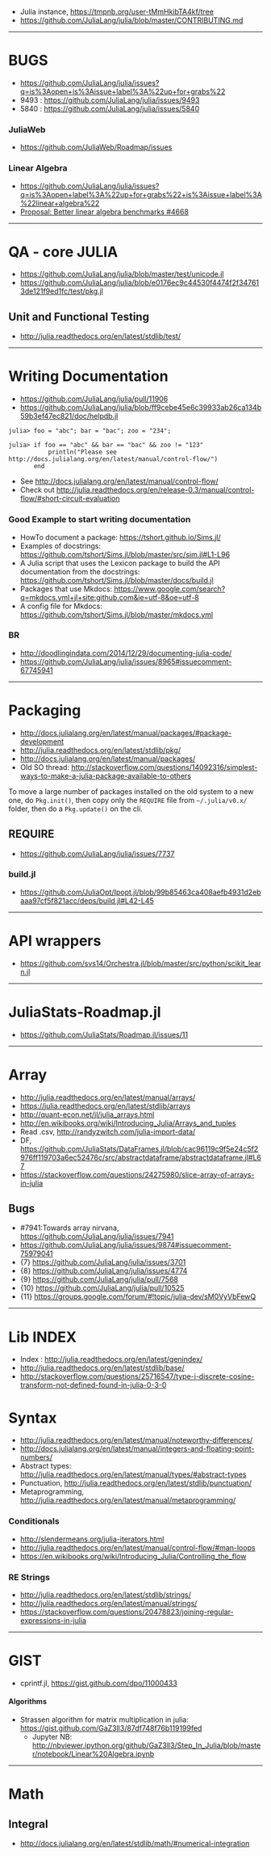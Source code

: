 
+ Julia instance, https://tmpnb.org/user-tMmHkibTA4kf/tree
+ https://github.com/JuliaLang/julia/blob/master/CONTRIBUTING.md

----

# BUGS
+ https://github.com/JuliaLang/julia/issues?q=is%3Aopen+is%3Aissue+label%3A%22up+for+grabs%22
+ 9493 : https://github.com/JuliaLang/julia/issues/9493
+ 5840 : https://github.com/JuliaLang/julia/issues/5840

### JuliaWeb
+ https://github.com/JuliaWeb/Roadmap/issues

### Linear Algebra 
+ https://github.com/JuliaLang/julia/issues?q=is%3Aopen+label%3A%22up+for+grabs%22+is%3Aissue+label%3A%22linear+algebra%22
+ [Proposal: Better linear algebra benchmarks #4668](https://github.com/JuliaLang/julia/issues/4668)

----

# QA - core JULIA
+ https://github.com/JuliaLang/julia/blob/master/test/unicode.jl
+ https://github.com/JuliaLang/julia/blob/e0176ec9c44530f4474f2f347613de121f9ed1fc/test/pkg.jl

## Unit and Functional Testing
+ http://julia.readthedocs.org/en/latest/stdlib/test/

----

# Writing Documentation
+ https://github.com/JuliaLang/julia/pull/11906
+ https://github.com/JuliaLang/julia/blob/ff9cebe45e6c39933ab26ca134b59b3ef47ec821/doc/helpdb.jl

```
julia> foo = "abc"; bar = "bac"; zoo = "234";

julia> if foo == "abc" && bar == "bac" && zoo != "123"
           println("Please see http://docs.julialang.org/en/latest/manual/control-flow/")
       end
```

+ See http://docs.julialang.org/en/latest/manual/control-flow/
+ Check out http://julia.readthedocs.org/en/release-0.3/manual/control-flow/#short-circuit-evaluation

### Good Example to start writing documentation
+ HowTo document a package: https://tshort.github.io/Sims.jl/
+ Examples of docstrings: https://github.com/tshort/Sims.jl/blob/master/src/sim.jl#L1-L96
+ A Julia script that uses the Lexicon package to build the API documentation from the docstrings: https://github.com/tshort/Sims.jl/blob/master/docs/build.jl
+ Packages that use Mkdocs: https://www.google.com/search?q=mkdocs.yml+jl+site:github.com&ie=utf-8&oe=utf-8
+ A config file for Mkdocs: https://github.com/tshort/Sims.jl/blob/master/mkdocs.yml

### BR
+ http://doodlingindata.com/2014/12/29/documenting-julia-code/
+ https://github.com/JuliaLang/julia/issues/8965#issuecomment-67745941

----

# Packaging
+ http://docs.julialang.org/en/latest/manual/packages/#package-development
+ http://julia.readthedocs.org/en/latest/stdlib/pkg/
+ http://docs.julialang.org/en/latest/manual/packages/
+ Old SO thread: http://stackoverflow.com/questions/14092316/simplest-ways-to-make-a-julia-package-available-to-others

To move a large number of packages installed on the old system to a new one, do `Pkg.init()`, then copy only the `REQUIRE` file from `~/.julia/v0.x/` folder, then do a `Pkg.update()` on the cli.

## REQUIRE
+ https://github.com/JuliaLang/julia/issues/7737

### build.jl
+ https://github.com/JuliaOpt/Ipopt.jl/blob/99b85463ca408aefb4931d2ebaaa97cf5f821acc/deps/build.jl#L42-L45

----

# API wrappers
+ https://github.com/svs14/Orchestra.jl/blob/master/src/python/scikit_learn.jl

----

# JuliaStats-Roadmap.jl
+ https://github.com/JuliaStats/Roadmap.jl/issues/11

----

# Array
+ http://julia.readthedocs.org/en/latest/manual/arrays/
+ https://julia.readthedocs.org/en/latest/stdlib/arrays
+ http://quant-econ.net/jl/julia_arrays.html
+ http://en.wikibooks.org/wiki/Introducing_Julia/Arrays_and_tuples
+ Read .csv, http://randyzwitch.com/julia-import-data/
+ DF, https://github.com/JuliaStats/DataFrames.jl/blob/cac96119c9f5e24c5f2976ff119703a6ec52476c/src/abstractdataframe/abstractdataframe.jl#L67
+ https://stackoverflow.com/questions/24275980/slice-array-of-arrays-in-julia

## Bugs
+ #7941:Towards array nirvana, https://github.com/JuliaLang/julia/issues/7941
+ https://github.com/JuliaLang/julia/issues/9874#issuecomment-75979041
+ {7} https://github.com/JuliaLang/julia/issues/3701
+ {8} https://github.com/JuliaLang/julia/issues/4774
+ {9} https://github.com/JuliaLang/julia/pull/7568
+ {10} https://github.com/JuliaLang/julia/pull/10525
+ {11} https://groups.google.com/forum/#!topic/julia-dev/sM0VyVbFewQ

----

# Lib INDEX
+ Index : http://julia.readthedocs.org/en/latest/genindex/
+ http://julia.readthedocs.org/en/latest/stdlib/base/
+ http://stackoverflow.com/questions/25716547/type-i-discrete-cosine-transform-not-defined-found-in-julia-0-3-0

# Syntax

+ http://julia.readthedocs.org/en/latest/manual/noteworthy-differences/
+ http://docs.julialang.org/en/latest/manual/integers-and-floating-point-numbers/
+ Abstract types: http://julia.readthedocs.org/en/latest/manual/types/#abstract-types
+ Punctuation, http://julia.readthedocs.org/en/latest/stdlib/punctuation/
+ Metaprogramming, http://julia.readthedocs.org/en/latest/manual/metaprogramming/

### Conditionals
+ http://slendermeans.org/julia-iterators.html
+ http://julia.readthedocs.org/en/latest/manual/control-flow/#man-loops   
+ https://en.wikibooks.org/wiki/Introducing_Julia/Controlling_the_flow

### RE Strings
+ http://julia.readthedocs.org/en/latest/stdlib/strings/
+ http://julia.readthedocs.org/en/latest/manual/strings/ 
+ https://stackoverflow.com/questions/20478823/joining-regular-expressions-in-julia

----

# GIST
+ cprintf.jl, https://gist.github.com/dpo/11000433

#### Algorithms
+ Strassen algorithm for matrix multiplication in julia: https://gist.github.com/GaZ3ll3/87df748f76b119199fed
   + Jupyter NB: http://nbviewer.ipython.org/github/GaZ3ll3/Step_In_Julia/blob/master/notebook/Linear%20Algebra.ipynb

----

# Math

## Integral
+ http://docs.julialang.org/en/latest/stdlib/math/#numerical-integration
